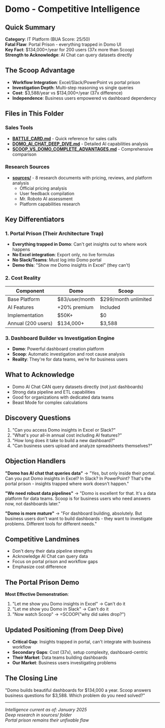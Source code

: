 # Domo - Competitive Intelligence

## Quick Summary
**Category**: IT Platform (BUA Score: 25/50)  
**Fatal Flaw**: Portal Prison - everything trapped in Domo UI  
**Key Fact**: $134,000+/year for 200 users (37x more than Scoop)  
**Strength to Acknowledge**: AI Chat can query datasets directly  

## The Scoop Advantage
- **Workflow Integration**: Excel/Slack/PowerPoint vs portal prison
- **Investigation Depth**: Multi-step reasoning vs single queries
- **Cost**: $3,588/year vs $134,000+/year (37x difference)
- **Independence**: Business users empowered vs dashboard dependency

## Files in This Folder

### Sales Tools
- **[BATTLE_CARD.md](BATTLE_CARD.md)** - Quick reference for sales calls
- **[DOMO_AI_CHAT_DEEP_DIVE.md](DOMO_AI_CHAT_DEEP_DIVE.md)** - Detailed AI capabilities analysis
- **[SCOOP_VS_DOMO_COMPLETE_ADVANTAGES.md](SCOOP_VS_DOMO_COMPLETE_ADVANTAGES.md)** - Comprehensive comparison

### Research Sources
- **[sources/](sources/)** - 8 research documents with pricing, reviews, and platform analysis
  - Official pricing analysis
  - User feedback compilation
  - Mr. Roboto AI assessment
  - Platform capabilities research

## Key Differentiators

### 1. Portal Prison (Their Architecture Trap)
- **Everything trapped in Domo**: Can't get insights out to where work happens
- **No Excel integration**: Export only, no live formulas
- **No Slack/Teams**: Must log into Domo portal
- **Demo this**: "Show me Domo insights in Excel" (they can't)

### 2. Cost Reality
| Component | Domo | Scoop |
|-----------|------|-------|
| Base Platform | $83/user/month | $299/month unlimited |
| AI Features | +20% premium | Included |
| Implementation | $50K+ | $0 |
| Annual (200 users) | $134,000+ | $3,588 |

### 3. Dashboard Builder vs Investigation Engine
- **Domo**: Powerful dashboard creation platform
- **Scoop**: Automatic investigation and root cause analysis
- **Reality**: They're for data teams, we're for business users

## What to Acknowledge
- Domo AI Chat CAN query datasets directly (not just dashboards)
- Strong data pipeline and ETL capabilities
- Good for organizations with dedicated data teams
- Beast Mode for complex calculations

## Discovery Questions
1. "Can you access Domo insights in Excel or Slack?"
2. "What's your all-in annual cost including AI features?"
3. "How long does it take to build a new dashboard?"
4. "Can business users upload and analyze spreadsheets themselves?"

## Objection Handlers

**"Domo has AI chat that queries data"**
→ "Yes, but only inside their portal. Can you put Domo insights in Excel? In Slack? In PowerPoint? That's the portal prison - insights trapped where work doesn't happen."

**"We need robust data pipelines"**
→ "Domo is excellent for that. It's a data platform for data teams. Scoop is for business users who need answers now, not dashboards later."

**"Domo is more mature"**
→ "For dashboard building, absolutely. But business users don't want to build dashboards - they want to investigate problems. Different tools for different needs."

## Competitive Landmines
- Don't deny their data pipeline strengths
- Acknowledge AI Chat can query data
- Focus on portal prison and workflow gaps
- Emphasize cost difference

## The Portal Prison Demo
**Most Effective Demonstration**:
1. "Let me show you Domo insights in Excel" → Can't do it
2. "Let me show you Domo in Slack" → Can't do it
3. "Now watch Scoop" → =SCOOP("why did sales drop?")

## Updated Positioning (from Deep Dive)
- **Critical Gap**: Insights trapped in portal, can't integrate with business workflow
- **Secondary Gaps**: Cost (37x), setup complexity, dashboard-centric
- **Their Market**: Data teams building dashboards
- **Our Market**: Business users investigating problems

## The Closing Line
"Domo builds beautiful dashboards for $134,000 a year. Scoop answers business questions for $3,588. Which problem do you need solved?"

---

*Intelligence current as of: January 2025*  
*Deep research in sources/ folder*  
*Portal prison remains their unfixable flaw*